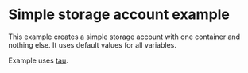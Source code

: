 # Simple storage account example

This example creates a simple storage account with one container and nothing else. It uses default values for all variables.

Example uses [tau](https://github.com/avinor/tau).
